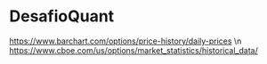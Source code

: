 # DesafioQuant
https://www.barchart.com/options/price-history/daily-prices \n
https://www.cboe.com/us/options/market_statistics/historical_data/
